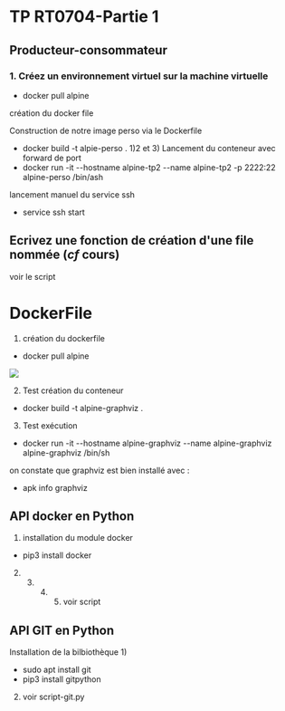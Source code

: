 # TP RT0704-Partie 1
## Producteur-consommateur

### 1. Créez un environnement virtuel sur la machine virtuelle

* docker pull alpine

création du docker file

Construction de notre image perso via le Dockerfile

* docker build -t alpie-perso .
1)2 et 3)
Lancement du conteneur avec forward de port
* docker run -it --hostname alpine-tp2 --name alpine-tp2  -p 2222:22 alpine-perso /bin/ash

lancement manuel du service ssh
* service ssh start


## Ecrivez une fonction de création d'une file nommée (*cf* cours)


voir le script


# DockerFile

1) création du dockerfile

* docker pull alpine

![](img/dockerfile-alpine)

2) Test création du conteneur

* docker build -t alpine-graphviz .

3) Test exécution

* docker run -it --hostname alpine-graphviz --name alpine-graphviz alpine-graphviz /bin/sh

on constate que graphviz est bien installé avec :
* apk info graphviz


## API docker en Python

1) installation du module docker
* pip3 install docker

2) 3) 4) 5) voir script

## API GIT en Python
Installation de la bilbiothèque
1)

* sudo apt install git
* pip3 install gitpython


2) voir script-git.py
